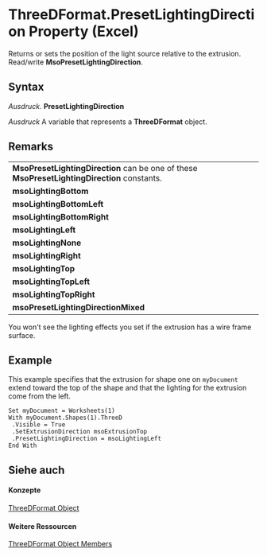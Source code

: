 
# ThreeDFormat.PresetLightingDirection Property (Excel)

Returns or sets the position of the light source relative to the extrusion. Read/write  **MsoPresetLightingDirection**.


## Syntax

 _Ausdruck_. **PresetLightingDirection**

 _Ausdruck_ A variable that represents a **ThreeDFormat** object.


## Remarks


||
|:-----|
|**MsoPresetLightingDirection** can be one of these **MsoPresetLightingDirection** constants.|
|**msoLightingBottom**|
|**msoLightingBottomLeft**|
|**msoLightingBottomRight**|
|**msoLightingLeft**|
|**msoLightingNone**|
|**msoLightingRight**|
|**msoLightingTop**|
|**msoLightingTopLeft**|
|**msoLightingTopRight**|
|**msoPresetLightingDirectionMixed**|
You won't see the lighting effects you set if the extrusion has a wire frame surface.


## Example

This example specifies that the extrusion for shape one on  `myDocument` extend toward the top of the shape and that the lighting for the extrusion come from the left.


```
Set myDocument = Worksheets(1) 
With myDocument.Shapes(1).ThreeD 
 .Visible = True 
 .SetExtrusionDirection msoExtrusionTop 
 .PresetLightingDirection = msoLightingLeft 
End With
```


## Siehe auch


#### Konzepte


[ThreeDFormat Object](9cb41236-6aba-4d6c-a54c-5e177657c8d1.md)
#### Weitere Ressourcen


[ThreeDFormat Object Members](http://msdn.microsoft.com/library/1693142f-53c2-1185-6162-9a99b3ae25d6%28Office.15%29.aspx)
